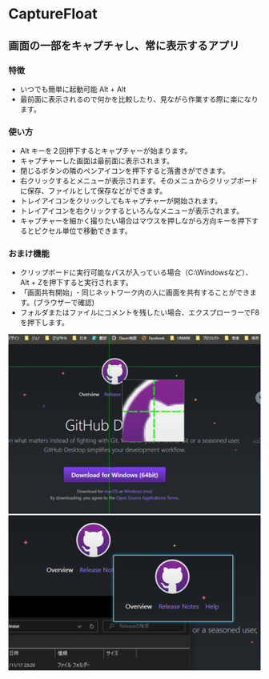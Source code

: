 # CaptureFloat

## 画面の一部をキャプチャし、常に表示するアプリ

### 特徴
* いつでも簡単に起動可能 Alt + Alt
* 最前面に表示されるので何かを比較したり、見ながら作業する際に楽になります。

### 使い方
* Alt キーを２回押下するとキャプチャーが始まります。
* キャプチャーした画面は最前面に表示されます。
* 閉じるボタンの隣のペンアイコンを押下すると落書きができます。
* 右クリックするとメニューが表示されます。そのメニュからクリップボードに保存、ファイルとして保存などができます。
* トレイアイコンをクリックしてもキャプチャーが開始されます。
* トレイアイコンを右クリックするといろんなメニューが表示されます。
* キャプチャーを細かく撮りたい場合はマウスを押しながら方向キーを押下するとピクセル単位で移動できます。

### おまけ機能
* クリップボードに実行可能なパスが入っている場合（C:\Windowsなど）、Alt + Zを押下すると実行されます。
* 「画面共有開始」- 同じネットワーク内の人に画面を共有することができます。(ブラウザーで確認)
* フォルダまたはファイルにコメントを残したい場合、エクスプローラーでF8を押下します。

![Sample1](https://github.com/HandaJun/CaptureFloat/blob/main/sample/Sample1.png)
![Sample3](https://github.com/HandaJun/CaptureFloat/blob/main/sample/Sample3.png)
